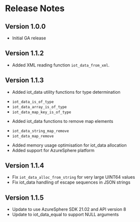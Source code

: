 # Release Notes

## Version 1.0.0

- Initial GA release

## Version 1.1.2

- Added XML reading function `iot_data_from_xml`.

## Version 1.1.3

- Added iot_data utility functions for type determination

* `iot_data_is_of_type`
* `iot_data_array_is_of_type`
* `iot_data_map_key_is_of_type`

- Added iot_data functions to remove map elements

* `iot_data_string_map_remove`
* `iot_data_map_remove`

- Added memory usage optimisation for iot_data allocation
- Added support for AzureSphere platform

## Version 1.1.4

- Fix `iot_data_alloc_from_string` for very large UINT64 values
- Fix iot_data handling of escape sequences in JSON strings 

## Version 1.1.5

- Update to use AzureSphere SDK 21.02 and API version 8
- Update to iot_data_equal to support NULL arguments
